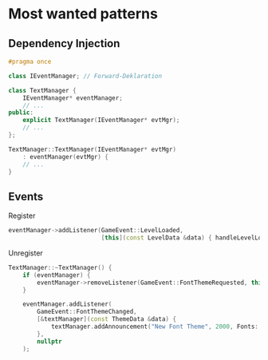 # Most wanted patterns

## Dependency Injection

```c++
#pragma once

class IEventManager; // Forward-Deklaration

class TextManager {
    IEventManager* eventManager;
    // ...
public:
    explicit TextManager(IEventManager* evtMgr);
    // ...
};
```

```c++
TextManager::TextManager(IEventManager* evtMgr)
    : eventManager(evtMgr) {
    // ...
}
```

## Events

Register

```c++
eventManager->addListener(GameEvent::LevelLoaded,
                          [this](const LevelData &data) { handleLevelLoaded(data); }, this);
```

Unregister

```c++
TextManager::~TextManager() {
    if (eventManager) {
        eventManager->removeListener(GameEvent::FontThemeRequested, this);
    }
```

```c++
    eventManager.addListener(
        GameEvent::FontThemeChanged,
        [&textManager](const ThemeData &data) {
            textManager.addAnnouncement("New Font Theme", 2000, Fonts::AnnounceGood);
        },
        nullptr
    );
```
